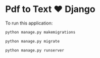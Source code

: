 # Pdf to Text ♥️ Django



To run this application:

```python
python manage.py makemigrations
```
```python
python manage.py migrate
```
```python
python manage.py runserver
```
